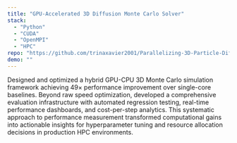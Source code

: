 ```yaml
---
title: "GPU-Accelerated 3D Diffusion Monte Carlo Solver"
stack:
  - "Python"
  - "CUDA"
  - "OpenMPI"
  - "HPC"
repo: "https://github.com/trinaxavier2001/Parallelizing-3D-Particle-Diffusion-Using-Monte-Carlo-Simulations"
demo: ""
---
```


Designed and optimized a hybrid GPU-CPU 3D Monte Carlo simulation framework achieving 49× performance improvement over single-core baselines. Beyond raw speed optimization, developed a comprehensive evaluation infrastructure with automated regression testing, real-time performance dashboards, and cost-per-step analytics. This systematic approach to performance measurement transformed computational gains into actionable insights for hyperparameter tuning and resource allocation decisions in production HPC environments.
